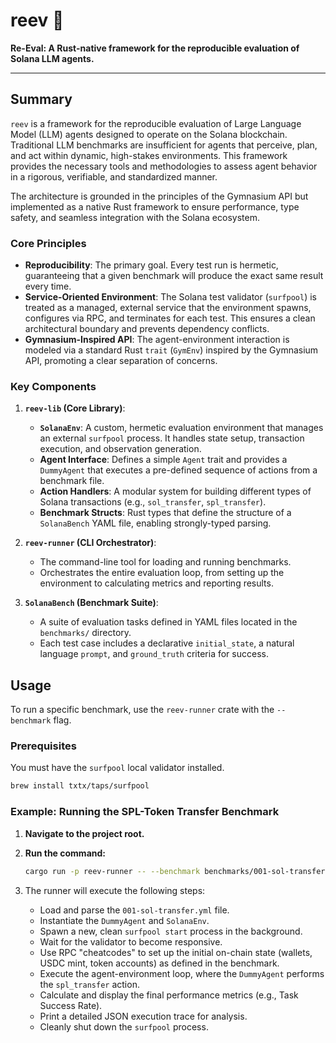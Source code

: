 # reev 🪸

**Re-Eval: A Rust-native framework for the reproducible evaluation of Solana LLM agents.**

---

## Summary

`reev` is a framework for the reproducible evaluation of Large Language Model (LLM) agents designed to operate on the Solana blockchain. Traditional LLM benchmarks are insufficient for agents that perceive, plan, and act within dynamic, high-stakes environments. This framework provides the necessary tools and methodologies to assess agent behavior in a rigorous, verifiable, and standardized manner.

The architecture is grounded in the principles of the Gymnasium API but implemented as a native Rust framework to ensure performance, type safety, and seamless integration with the Solana ecosystem.

### Core Principles

-   **Reproducibility**: The primary goal. Every test run is hermetic, guaranteeing that a given benchmark will produce the exact same result every time.
-   **Service-Oriented Environment**: The Solana test validator (`surfpool`) is treated as a managed, external service that the environment spawns, configures via RPC, and terminates for each test. This ensures a clean architectural boundary and prevents dependency conflicts.
-   **Gymnasium-Inspired API**: The agent-environment interaction is modeled via a standard Rust `trait` (`GymEnv`) inspired by the Gymnasium API, promoting a clear separation of concerns.

### Key Components

1.  **`reev-lib` (Core Library)**:
    *   **`SolanaEnv`**: A custom, hermetic evaluation environment that manages an external `surfpool` process. It handles state setup, transaction execution, and observation generation.
    *   **Agent Interface**: Defines a simple `Agent` trait and provides a `DummyAgent` that executes a pre-defined sequence of actions from a benchmark file.
    *   **Action Handlers**: A modular system for building different types of Solana transactions (e.g., `sol_transfer`, `spl_transfer`).
    *   **Benchmark Structs**: Rust types that define the structure of a `SolanaBench` YAML file, enabling strongly-typed parsing.

2.  **`reev-runner` (CLI Orchestrator)**:
    *   The command-line tool for loading and running benchmarks.
    *   Orchestrates the entire evaluation loop, from setting up the environment to calculating metrics and reporting results.

3.  **`SolanaBench` (Benchmark Suite)**:
    *   A suite of evaluation tasks defined in YAML files located in the `benchmarks/` directory.
    *   Each test case includes a declarative `initial_state`, a natural language `prompt`, and `ground_truth` criteria for success.

## Usage

To run a specific benchmark, use the `reev-runner` crate with the `--benchmark` flag.

### Prerequisites

You must have the `surfpool` local validator installed.

```bash
brew install txtx/taps/surfpool
```

### Example: Running the SPL-Token Transfer Benchmark

1.  **Navigate to the project root.**
2.  **Run the command:**

    ```bash
    cargo run -p reev-runner -- --benchmark benchmarks/001-sol-transfer.yml
    ```

3.  The runner will execute the following steps:
    *   Load and parse the `001-sol-transfer.yml` file.
    *   Instantiate the `DummyAgent` and `SolanaEnv`.
    *   Spawn a new, clean `surfpool start` process in the background.
    *   Wait for the validator to become responsive.
    *   Use RPC "cheatcodes" to set up the initial on-chain state (wallets, USDC mint, token accounts) as defined in the benchmark.
    *   Execute the agent-environment loop, where the `DummyAgent` performs the `spl_transfer` action.
    *   Calculate and display the final performance metrics (e.g., Task Success Rate).
    *   Print a detailed JSON execution trace for analysis.
    *   Cleanly shut down the `surfpool` process.
